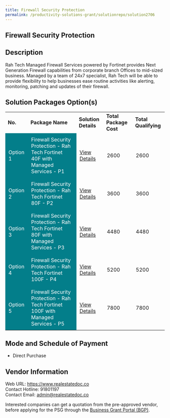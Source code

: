 ```yaml
---
title: Firewall Security Protection
permalink: /productivity-solutions-grant/solutionrepo/solution2706
---
```


## Firewall Security Protection

## Description

Rah Tech Managed Firewall Services powered by Fortinet provides Next Generation Firewall capabilities from corporate branch Offices to mid-sized business. Managed by a team of 24x7 specialist, Rah Tech will be able to provide flexibility to help businesses ease routine activities like alerting, monitoring, patching and updates of their firewall.

## Solution Packages Option(s)

<table>
<tr>
<td><b>No.</b></td>
<td><b>Package Name</b></td>
<td><b>Solution Details</b></td>
<td><b>Total Package Cost</b></td>
<td><b>Total Qualifying</b></td>
</tr>
<tr>
<td style='padding: 10px; background-color: #037E8A; color: #FFFFFF;'>Option 1</td>
<td style='padding: 10px; background-color: #037E8A; color: #FFFFFF;'>Firewall Security Protection - Rah Tech Fortinet 40F with Managed Services - P1</td>
<td style='padding: 10px;'><a href='https://www.gobusiness.gov.sg/images/psg/Rah_Tech_20200554_Desensitised_Annex_3_Part_1.pdf' target='_blank'>View Details</a></td>
<td style='padding: 10px;'>2600</td>
<td style='padding: 10px;'>2600</td>
</tr>
<tr>
<td style='padding: 10px; background-color: #037E8A; color: #FFFFFF;'>Option 2</td>
<td style='padding: 10px; background-color: #037E8A; color: #FFFFFF;'>Firewall Security Protection - Rah Tech Fortinet 80F - P2</td>
<td style='padding: 10px;'><a href='https://www.gobusiness.gov.sg/images/psg/Rah_Tech_20200554_Desensitised_Annex_3_Part_2.pdf' target='_blank'>View Details</a></td>
<td style='padding: 10px;'>3600</td>
<td style='padding: 10px;'>3600</td>
</tr>
<tr>
<td style='padding: 10px; background-color: #037E8A; color: #FFFFFF;'>Option 3</td>
<td style='padding: 10px; background-color: #037E8A; color: #FFFFFF;'>Firewall Security Protection -  Rah Tech Fortinet 80F with Managed Services - P3</td>
<td style='padding: 10px;'><a href='https://www.gobusiness.gov.sg/images/psg/Rah_Tech_20200554_Desensitised_Annex_3_Part_3.pdf' target='_blank'>View Details</a></td>
<td style='padding: 10px;'>4480</td>
<td style='padding: 10px;'>4480</td>
</tr>
<tr>
<td style='padding: 10px; background-color: #037E8A; color: #FFFFFF;'>Option 4</td>
<td style='padding: 10px; background-color: #037E8A; color: #FFFFFF;'>Firewall Security Protection - Rah Tech Fortinet 100F - P4</td>
<td style='padding: 10px;'><a href='https://www.gobusiness.gov.sg/images/psg/Rah_Tech_20200554_Desensitised_Annex_3_Part_4.pdf' target='_blank'>View Details</a></td>
<td style='padding: 10px;'>5200</td>
<td style='padding: 10px;'>5200</td>
</tr>
<tr>
<td style='padding: 10px; background-color: #037E8A; color: #FFFFFF;'>Option 5</td>
<td style='padding: 10px; background-color: #037E8A; color: #FFFFFF;'>Firewall Security Protection - Rah Tech Fortinet 100F with Managed Services - P5</td>
<td style='padding: 10px;'><a href='https://www.gobusiness.gov.sg/images/psg/Rah_Tech_20200554_Desensitised_Annex_3_Part_5.pdf' target='_blank'>View Details</a></td>
<td style='padding: 10px;'>7800</td>
<td style='padding: 10px;'>7800</td>
</tr>
</table>

## Mode and Schedule of Payment

 - Direct Purchase

## Vendor Information

 Web URL: https://www.realestatedoc.co <br>Contact Hotline: 91801197 <br>Contact Email: admin@realestatedoc.co <br>

Interested companies can get a quotation from the pre-approved vendor, before applying for the PSG through the <a href='https://www.businessgrants.gov.sg/' target='_blank' rel='noopener'>Business Grant Portal (BGP)</a>.

<script src="/jquery/resize-tables.js"></script>
